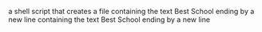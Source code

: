 a shell script that creates a file containing the text Best School ending by a new line containing the text Best School ending by a new line 
